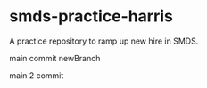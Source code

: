 # smds-practice-harris
A practice repository to ramp up new hire in SMDS.

main commit
newBranch

main 2 commit